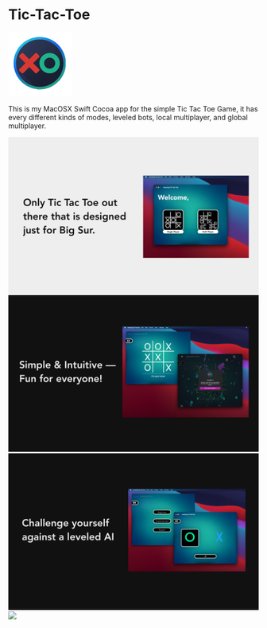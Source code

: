 # Tic-Tac-Toe
![App Icon](https://github.com/Aries-Sciences-LLC/Tic-Tac-Toe/blob/master/Icon.iconset/Icon_128x128.png)

This is my MacOSX Swift Cocoa app for the simple Tic Tac Toe Game, it has every different kinds of modes, leveled bots, local multiplayer, and global multiplayer.

![](https://github.com/Aries-Sciences-LLC/Tic-Tac-Toe/blob/master/ScreenShots/previews/homePage.png)
![](https://github.com/Aries-Sciences-LLC/Tic-Tac-Toe/blob/master/ScreenShots/previews/inGameDemos.png)
![](https://github.com/Aries-Sciences-LLC/Tic-Tac-Toe/blob/master/ScreenShots/previews/singlePlayerSelectors.png)
![](https://github.com/Aries-Sciences-LLC/Tic-Tac-Toe/blob/master/ScreenShots/previews/multiPlayerSelectors.png)
